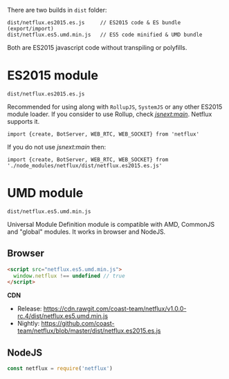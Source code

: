 There are two builds in `dist` folder:
```
dist/netflux.es2015.es.js     // ES2015 code & ES bundle (export/import)
dist/netflux.es5.umd.min.js   // ES5 code minified & UMD bundle
```

Both are ES2015 javascript code without transpiling or polyfills.

# ES2015 module
```
dist/netflux.es2015.es.js
```
Recommended for using along with `RollupJS`, `SystemJS` or any other ES2015 module loader.
If you consider to use Rollup, check [*jsnext:main*](https://github.com/rollup/rollup/wiki/jsnext:main). Netflux supports it.
```
import {create, BotServer, WEB_RTC, WEB_SOCKET} from 'netflux'
```

If you do not use *jsnext:main* then:
```
import {create, BotServer, WEB_RTC, WEB_SOCKET} from './node_modules/netflux/dist/netflux.es2015.es.js'
```

# UMD module
```
dist/netflux.es5.umd.min.js
```
Universal Module Definition module is compatible with AMD, CommonJS and "global" modules. It works in browser and NodeJS.
## Browser
```html
<script src="netflux.es5.umd.min.js">
  window.netflux !== undefined // true
</script>
```

**CDN**
 - Release: https://cdn.rawgit.com/coast-team/netflux/v1.0.0-rc.4/dist/netflux.es5.umd.min.js
 - Nightly: https://github.com/coast-team/netflux/blob/master/dist/netflux.es2015.es.js


## NodeJS

```Javascript
const netflux = require('netflux')
```
